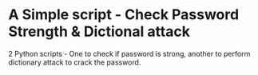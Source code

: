 # A Simple script - Check Password Strength & Dictional attack
2 Python scripts - One to check if password is strong, another to perform dictionary attack to crack the password.
